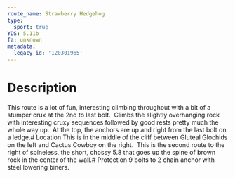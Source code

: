 ```yaml
---
route_name: Strawberry Hedgehog
type:
  sport: true
YDS: 5.11b
fa: unknown
metadata:
  legacy_id: '120301965'
---
```

# Description
This route is a lot of fun, interesting climbing throughout with a bit of a stumper crux at the 2nd to last bolt.  Climbs the slightly overhanging rock with interesting cruxy sequences followed by good rests pretty much the whole way up.  At the top, the anchors are up and right from the last bolt on a ledge.# Location
This is in the middle of the cliff between Gluteal Glochids on the left and Cactus Cowboy on the right.  This is the second route to the right of spineless, the short, chossy 5.8 that goes up the spine of brown rock in the center of the wall.# Protection
9 bolts to 2 chain anchor with steel lowering biners.